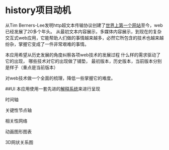 # history项目动机

从Tim Berners-Lee发明http超文本传输协议创建了[世界上第一个网站](http://info.cern.ch/)至今，web已经发展了20多个年头。
从最初文本内容展示，多媒体内容展示，到现在的复杂交互式web应用，它能帮助人们做的事情越来越多，必然它所包含的技术也越来越纷杂，掌握它变成了一件非常艰难的事情。

本应用希望从历史发展的角度纠察各项web技术的发展过程
什么样的需求驱动了它的出现，
哪些技术对它的出现做了铺垫，
最初版本，历史版本，当前版本分别是样子（重点是当前版本）


对web技术做一个全面的梳理，降低一些掌握它的难度。


##UI
本应用使用一套先进的[解释系统](https://github.com/ddduggguo/explain)来进行呈现

时间轴

关键性节点轴

相关性网络

动画图形图表

3D网状关系图




